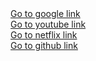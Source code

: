 <!DOCTYPE html>
<html>
<body>
    <a href="http://google.com" target="_blank" name="google">
        Go to google link
    </a><br>
    <a href="http://youtube.com" target="_blank" name="youtube">
        Go to youtube link
    </a><br>
    <a href="http://netflix.com" target="_blank" name="netflix">
        Go to netflix link
    </a><br>
    <a href="http://github.com" target="_blank" name="gh">
        Go to github link
    </a>
    
</body>    
</html>
